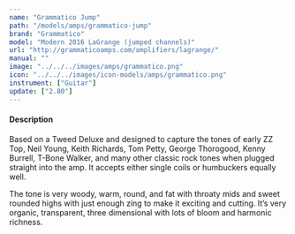 ```yaml
---
name: "Grammatico Jump"
path: "/models/amps/grammatico-jump"
brand: "Grammatico"
model: "Modern 2016 LaGrange (jumped channels)"
url: "http://grammaticoamps.com/amplifiers/lagrange/"
manual: ""
image: "../../../images/amps/grammatico.png"
icon: "../../../images/icon-models/amps/grammatico.png"
instrument: ["Guitar"]
update: ["2.80"]
---
```


#### Description

Based on a Tweed Deluxe and designed to capture the tones of early ZZ Top, Neil Young, Keith Richards, Tom Petty, George Thorogood, Kenny Burrell, T-Bone Walker, and many other classic rock tones when plugged straight into the amp. It accepts either single coils or humbuckers equally well.

The tone is very woody, warm, round, and fat with throaty mids and sweet rounded highs with just enough zing to make it exciting and cutting. It’s very organic, transparent, three dimensional with lots of bloom and harmonic richness.
